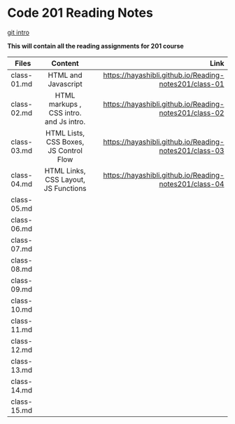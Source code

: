  # Code 201 Reading Notes
 [git intro](https://hayashibli.github.io/Reading-notes201/) 

 **This will contain all the reading assignments for 201 course**

|     Files    |              Content                   |                       Link                             |
|  ----------  |          :------------:                |                      ------:                           |
| class-01.md  | HTML and Javascript                    | https://hayashibli.github.io/Reading-notes201/class-01 |
| class-02.md  | HTML markups , CSS intro. and Js intro.| https://hayashibli.github.io/Reading-notes201/class-02 |
| class-03.md  | HTML Lists, CSS Boxes, JS Control Flow | https://hayashibli.github.io/Reading-notes201/class-03 |               
| class-04.md  | HTML Links, CSS Layout, JS Functions   | https://hayashibli.github.io/Reading-notes201/class-04 |
| class-05.md  |                                        |                                                        |
| class-06.md  |                                        |                                                        |
| class-07.md  |                                        |                                                        |
| class-08.md  |                                        |                                                        |
| class-09.md  |                                        |                                                        |
| class-10.md  |                                        |                                                        |
| class-11.md  |                                        |                                                        |
| class-12.md  |                                        |                                                        | 
| class-13.md  |                                        |                                                        |
| class-14.md  |                                        |                                                        |
| class-15.md  |                                        |                                                        |